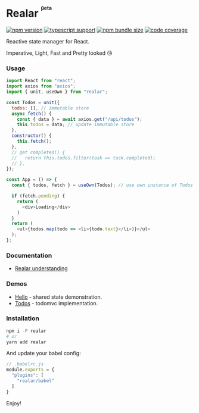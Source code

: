 # Realar <sup><sup><small><small>βeta</small></small></sup></sup>

[![npm version](https://img.shields.io/npm/v/realar?style=flat-square)](https://www.npmjs.com/package/realar) [![typescript support](https://img.shields.io/npm/types/typescript?style=flat-square)](./lib/types/typescript.d.ts) [![npm bundle size](https://img.shields.io/bundlephobia/minzip/realar@0.2.0?style=flat-square)](https://bundlephobia.com/result?p=realar@0.2.0) [![code coverage](https://img.shields.io/coveralls/github/betula/realar?style=flat-square)](https://coveralls.io/github/betula/realar)

Reactive state manager for React.

Imperative, Light, Fast and Pretty looked :kissing_heart:

### Usage

```javascript
import React from "react";
import axios from "axios";
import { unit, useOwn } from "realar";

const Todos = unit({
  todos: [], // immutable store
  async fetch() {
    const { data } = await axios.get("/api/todos");
    this.todos = data; // update immutable store
  },
  constructor() {
    this.fetch();
  },
  // get completed() {
  //   return this.todos.filter(task => task.completed);
  // },
});

const App = () => {
  const { todos, fetch } = useOwn(Todos); // use own instance of Todos

  if (fetch.pending) {
    return (
      <div>Loading</div>
    )
  }
  return (
    <ul>{todos.map(todo => <li>{todo.text}</li>)}</ul>
  );
};
```


### Documentation

+ [Realar understanding](./docs/undestanding/index.md)


### Demos

+ [Hello](https://github.com/realar-project/hello) - shared state demonstration.
+ [Todos](https://github.com/realar-project/todos) - todomvc implementation.


### Installation

```bash
npm i -P realar
# or
yarn add realar
```

And update your babel config:

```javascript
// .babelrc.js
module.exports = {
  "plugins": [
    "realar/babel"
  ]
}
```

Enjoy!

